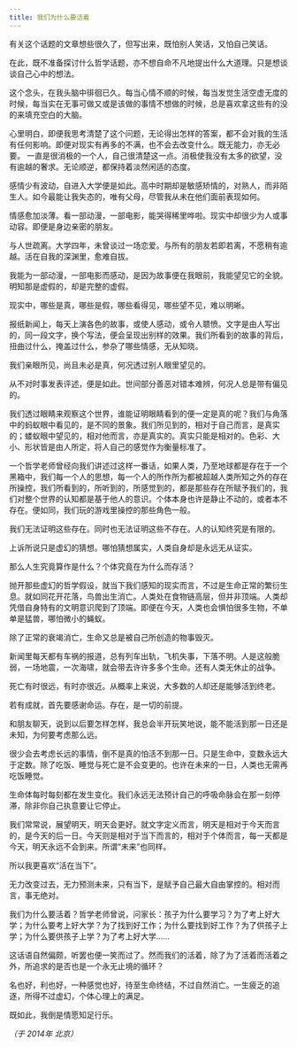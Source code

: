 ```yaml
---
title: 我们为什么要活着
---
```


有关这个话题的文章想些很久了，但写出来，既怕别人笑话，又怕自己笑话。

在此，既不准备探讨什么哲学话题，亦不想自命不凡地提出什么大道理。只是想谈谈自己心中的想法。

这个念头，在我头脑中徘徊已久。每当心情不顺的时候，每当发觉生活空虚无度的时候，每当实在无事可做又或是该做的事情不想做的时候，总是喜欢拿这些有的没的来填充空白的大脑。

心里明白，即便我思考清楚了这个问题，无论得出怎样的答案，都不会对我的生活有任何影响。即便对现实有再多的不满，也不会去改变什么。既无能力，亦无必要。
一直是很消极的一个人，自己很清楚这一点。消极使我没有太多的欲望，没有逾越的奢求。无论顺逆，都保持着淡然闲适的态度。

感情少有波动，自进入大学便是如此。高中时期却是敏感矫情的，对熟人，而非陌生人。如今最能让我失态的，唯有父母，尽管我从未在他们面前表现如何。

情感愈加淡薄。看一部动漫，一部电影，能哭得稀里哗啦。现实中却很少为人或事动容。即便是身边亲密的朋友。

与人世疏离。大学四年，未曾谈过一场恋爱。与所有的朋友若即若离，不愿稍有逾越。活在自我的深渊里，愈难自拔。

我能为一部动漫，一部电影而感动，是因为故事便在我眼前，我能望见它的全貌。明知那是虚假的，却是完整的虚假。

现实中，哪些是真，哪些是假，哪些看得见，哪些望不见，难以明晰。

报纸新闻上，每天上演各色的故事，或使人感动，或令人聩愤。文字是由人写出的，同一段文字，换个写法，便会呈现出别样的效果。我们所看到的故事的背后，扭曲过什么，掩盖过什么，参杂了哪些情感，无从知晓。

我们亲眼所见，尚且未必是真，何况透过别人眼里望见的。

从不对时事发表评述，便是如此。世间部分善恶对错本难辨，何况人总是带有偏见的。

我们透过眼睛来观察这个世界，谁能证明眼睛看到的便一定是真的呢？我们与角落中的蚂蚁眼中看见的，是不同的景象。我们所见到的，相对于自己而言，是真实的；蝼蚁眼中望见的，相对他而言，亦是真实的。真实只能是相对的。色彩、大小、形状皆是由人所定，将人自己的感觉作为衡量标准了。

一个哲学老师曾经向我们讲述过这样一番话，如果人类，乃至地球都是存在于一个黑箱中，我们每一个人的思想，每一个人的所作所为都被超越人类所知之外的存在所操控，我们所看到的，所听到的，所感觉到的，都是那些存在所赋予我们的，我们对整个世界的认知都是基于他人的意识。个体本身也许是静止不动的，或者本不存在。便如同，我们玩的游戏里操控的那些角色一般。

我们无法证明这些存在。同时也无法证明这些不存在。人的认知终究是有限的。

上诉所说只是虚幻的猜想。哪怕猜想属实，人类自身却是永远无从证实。

那么人生究竟算作是什么？个体究竟在为什么而存活？

抛开那些虚幻的哲学假设，就当下我们感知的现实而言，不过是生命正常的繁衍生息。就如同花开花落，鸟兽出生消亡。人类处在食物链高层，但并非顶端。人类却凭借自身特有的文明意识爬到了顶端。即便在今天，人类也会惧怕很多生物，不单单是猛兽，哪怕微小的蝇蚁。

除了正常的衰竭消亡，生命又总是被自己所创造的物事毁灭。

新闻里每天都有车祸的报道，总有列车出轨，飞机失事，下落不明。人是这般脆弱，一场地震，一次海啸，就会带去许许多多个生命。还有人类无休止的战争。

死亡有时很远，有时亦很近。从概率上来说，大多数的人却还是能够活到终老。

若有成就，首先要感谢命运。存在，是一切的前提。

和朋友聊天，说到以后要怎样怎样，我总会半开玩笑地说，能不能活到那一日还是未知，为何要考虑那么远。

很少会去考虑长远的事情，倒不是真的怕活不到那一日。只是生命中，变数永远大于定数。除了吃饭、睡觉与死亡是不会变更的。也许在未来的一日，人类也无需再吃饭睡觉。

生命体每时每刻都在发生变化。我们永远无法预计自己的呼吸命脉会在那一刻停滞，除非你自己执意要让它停止。

我们常常说，展望明天，明天会更好。就文字定义而言，明天是相对于今天而言的，是今天的后一日。今天则是相对于当下而言的，相对于个体而言，每一天都是今天，明天永远不会到来。所谓“未来”也同样。

所以我更喜欢“活在当下”。

无力改变过去，无力预测未来，只有当下，是赋予自己最大自由掌控的。相对而言，事无绝对。

我们为什么要活着？哲学老师曾说，问家长：孩子为什么要学习？为了考上好大学；为什么要考上好大学？为了找到好工作；为什么要找到好工作？为了供孩子上学；为什么要供孩子上学？为了考上好大学……

这话语自然偏颇，听罢也便一笑而过了。然而我们的活着，除了为了活着而活着之外，所追求的是否也是一个永无止境的循环？

名也好，利也好，一种感觉也好，待至生命终结，不过自然消亡。一生疲乏的追逐，所得不过虚幻，个体心理上的满足。

既如此，我倒是情愿知足行乐。

*（于 2014年 北京）*
